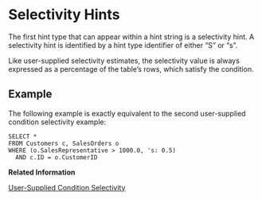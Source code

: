 <!-- loioa503d71784f21015aa539a161cd1eff1 -->

# Selectivity Hints

The first hint type that can appear within a hint string is a selectivity hint. A selectivity hint is identified by a hint type identifier of either “S” or “s”.

Like user-supplied selectivity estimates, the selectivity value is always expressed as a percentage of the table’s rows, which satisfy the condition.



## Example

The following example is exactly equivalent to the second user-supplied condition selectivity example:

```
SELECT *
FROM Customers c, SalesOrders o
WHERE (o.SalesRepresentative > 1000.0, 's: 0.5)
  AND c.ID = o.CustomerID
```

**Related Information**  


[User-Supplied Condition Selectivity](user-supplied-condition-selectivity-a502c2b.md "The simplest form of condition hint is to supply a selectivity value to be used instead of the value the optimizer would have computed.")

